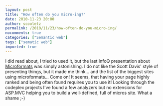 ```yaml
---
layout: post
title: "How often do you micro-ing?"
date: 2010-11-23 20:00
author: scooletz
permalink: /2010/11/23/how-often-do-you-micro-ing/
nocomments: true
categories: ["Semantic web"]
tags: ["sematic web"]
imported: true
---
```


I did read about, I tried to used it, but the last InfoQ presentation about [Microformats](http://www.infoq.com/presentations/RDFa-Microformats "Microformats") was simply astonishing. I do not like the Scott Davis' style of presenting things, but it made me think... and the list of the biggest sites using microformats... Come on! It seems, that having your page highly ranked and being often found requires you to use it! Looking through the codeplex projects I've found a few analyzers but no extensions for ASP.MVC helping you to build a well-defined, full of micros site. What a shame ;-)
